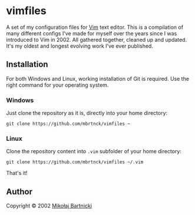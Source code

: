 # vimfiles

A set of my configuration files for [Vim][00] text editor. This is a
compilation of many different configs I've made for myself over the
years since I was introduced to Vim in 2002. All gathered together, cleaned
up and updated. It's my oldest and longest evolving work I've ever published.

## Installation

For both Windows and Linux, working installation of Git is required. Use
the right command for your operating system.

### Windows

Just clone the repository as it is, directly into your home directory:

    git clone https://github.com/mbrtnck/vimfiles ~

### Linux

Clone the repository content into `.vim` subfolder of your home directory:

    git clone https://github.com/mbrtnck/vimfiles ~/.vim

That's it!

## Author

Copyright &copy; 2002 [Mikołaj Bartnicki][99]

[00]: https://www.vim.org
[99]: mailto://mikolaj@bartnicki.org

